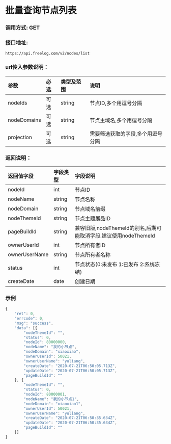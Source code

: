 # 批量查询节点列表

### 调用方式: GET

### 接口地址:

```
https://api.freelog.com/v2/nodes/list
```

### url传入参数说明：

| 参数 | 必选 | 类型及范围 | 说明 |
| :--- | :--- | :--- | :--- |
| nodeIds | 可选 | string | 节点ID,多个用逗号分隔 |
| nodeDomains | 可选 | string |节点主域名,多个用逗号分隔 |
| projection | 可选 | string | 需要筛选获取的字段,多个用逗号分隔 |

### 返回说明：

| 返回值字段 | 字段类型 | 字段说明 |
| :--- | :--- | :--- |
| nodeId | int | 节点ID |
| nodeName | string | 节点名称 |
| nodeDomain | string | 节点域名前缀 |
| nodeThemeId | string | 节点主题展品ID |
| pageBuildId | string | 兼容旧版,nodeThemeId的别名,后期可能取消字段.建议使用nodeThemeId |
| ownerUserId | int | 节点所有者ID |
| ownerUserName | string | 节点所有者名称 |
| status | int | 节点状态(0:未发布 1:已发布 2:系统冻结) |
| createDate | date | 创建日期 |

### 示例

```js
{
	"ret": 0,
	"errcode": 0,
	"msg": "success",
	"data": [{
		"nodeThemeId": "",
		"status": 0,
		"nodeId": 80000000,
		"nodeName": "我的小节点",
		"nodeDomain": "xiaoxiao",
		"ownerUserId": 50021,
		"ownerUserName": "yuliang",
		"createDate": "2020-07-21T06:50:05.713Z",
		"updateDate": "2020-07-21T06:50:05.713Z",
		"pageBuildId": ""
	}, {
		"nodeThemeId": "",
		"status": 0,
		"nodeId": 80000001,
		"nodeName": "我的小节点1",
		"nodeDomain": "xiaoxiao1",
		"ownerUserId": 50021,
		"ownerUserName": "yuliang",
		"createDate": "2020-07-21T06:50:35.634Z",
		"updateDate": "2020-07-21T06:50:35.634Z",
		"pageBuildId": ""
	}]
}
```

